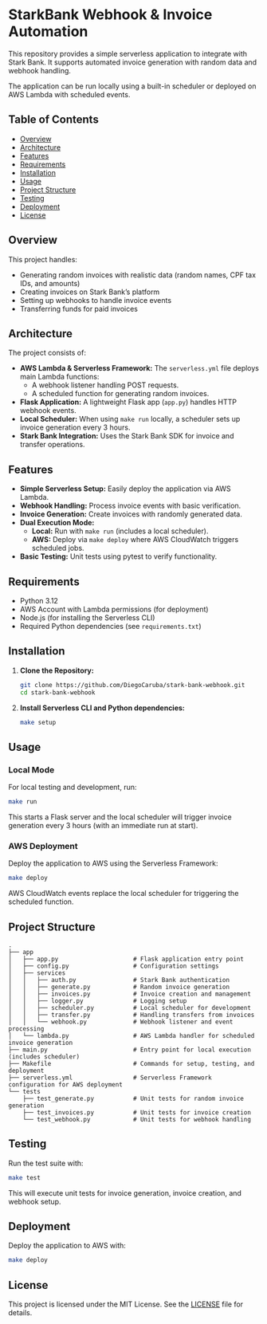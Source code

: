 # StarkBank Webhook & Invoice Automation

This repository provides a simple serverless application to integrate with Stark Bank. It supports automated invoice generation with random data and webhook handling.

The application can be run locally using a built-in scheduler or deployed on AWS Lambda with scheduled events.

## Table of Contents

- [Overview](#overview)
- [Architecture](#architecture)
- [Features](#features)
- [Requirements](#requirements)
- [Installation](#installation)
- [Usage](#usage)
- [Project Structure](#project-structure)
- [Testing](#testing)
- [Deployment](#deployment)
- [License](#license)

## Overview

This project handles:

- Generating random invoices with realistic data (random names, CPF tax IDs, and amounts)
- Creating invoices on Stark Bank’s platform
- Setting up webhooks to handle invoice events
- Transferring funds for paid invoices

## Architecture

The project consists of:

- **AWS Lambda & Serverless Framework:** The `serverless.yml` file deploys main Lambda functions:
  - A webhook listener handling POST requests.
  - A scheduled function for generating random invoices.
- **Flask Application:** A lightweight Flask app (`app.py`) handles HTTP webhook events.
- **Local Scheduler:** When using `make run` locally, a scheduler sets up invoice generation every 3 hours.
- **Stark Bank Integration:** Uses the Stark Bank SDK for invoice and transfer operations.

## Features

- **Simple Serverless Setup:** Easily deploy the application via AWS Lambda.
- **Webhook Handling:** Process invoice events with basic verification.
- **Invoice Generation:** Create invoices with randomly generated data.
- **Dual Execution Mode:**
  - **Local:** Run with `make run` (includes a local scheduler).
  - **AWS:** Deploy via `make deploy` where AWS CloudWatch triggers scheduled jobs.
- **Basic Testing:** Unit tests using pytest to verify functionality.

## Requirements

- Python 3.12
- AWS Account with Lambda permissions (for deployment)
- Node.js (for installing the Serverless CLI)
- Required Python dependencies (see `requirements.txt`)

## Installation

1. **Clone the Repository:**

   ```bash
   git clone https://github.com/DiegoCaruba/stark-bank-webhook.git
   cd stark-bank-webhook
   ```

2. **Install Serverless CLI and Python dependencies:**

   ```bash
   make setup
   ```

## Usage

### Local Mode

For local testing and development, run:

```bash
make run
```

This starts a Flask server and the local scheduler will trigger invoice generation every 3 hours (with an immediate run at start).

### AWS Deployment

Deploy the application to AWS using the Serverless Framework:

```bash
make deploy
```

AWS CloudWatch events replace the local scheduler for triggering the scheduled function.

## Project Structure

```
.
├── app
│   ├── app.py                     # Flask application entry point
│   ├── config.py                  # Configuration settings
│   ├── services
│   │   ├── auth.py                # Stark Bank authentication
│   │   ├── generate.py            # Random invoice generation
│   │   ├── invoices.py            # Invoice creation and management
│   │   ├── logger.py              # Logging setup
│   │   ├── scheduler.py           # Local scheduler for development
│   │   ├── transfer.py            # Handling transfers from invoices
│   │   └── webhook.py             # Webhook listener and event processing
│   └── lambda.py                  # AWS Lambda handler for scheduled invoice generation
├── main.py                        # Entry point for local execution (includes scheduler)
├── Makefile                       # Commands for setup, testing, and deployment
├── serverless.yml                 # Serverless Framework configuration for AWS deployment
└── tests
    ├── test_generate.py           # Unit tests for random invoice generation
    ├── test_invoices.py           # Unit tests for invoice creation
    └── test_webhook.py            # Unit tests for webhook handling
```

## Testing

Run the test suite with:

```bash
make test
```

This will execute unit tests for invoice generation, invoice creation, and webhook setup.

## Deployment

Deploy the application to AWS with:

```bash
make deploy
```

## License

This project is licensed under the MIT License. See the [LICENSE](LICENSE) file for details.
